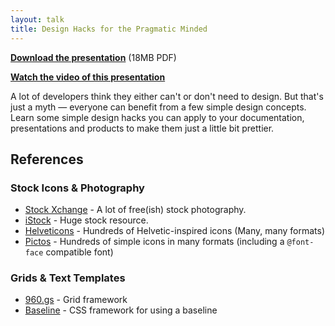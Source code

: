 ```yaml
---
layout: talk
title: Design Hacks for the Pragmatic Minded
---
```


<script src="http://speakerdeck.com/embed/4d8b7a80575308709d000002.js?size=preview"></script>

**[Download the presentation](/talks/designhacks/designhacks.pdf)** (18MB PDF)

**[Watch the video of this presentation](http://confreaks.net/videos/522-roa2011-design-hacks-for-the-pragmatic-minded)**

A lot of developers think they either can't or don't need to design. But that's just a myth — everyone can benefit from a few simple design concepts. Learn some simple design hacks you can apply to your documentation, presentations and products to make them just a little bit prettier.

## References

### Stock Icons & Photography

* [Stock Xchange](http://sxc.hu) - A lot of free(ish) stock photography.
* [iStock](http://istockphoto.com) - Huge stock resource.
* [Helveticons](http://helveticons.ch) - Hundreds of Helvetic-inspired icons (Many, many formats)
* [Pictos](http://pictos.drewwilson.com/) - Hundreds of simple icons in many formats (including a `@font-face` compatible font)

### Grids & Text Templates

* [960.gs](http://960.gs) - Grid framework
* [Baseline](http://baselinecss.com/) - CSS framework for using a baseline